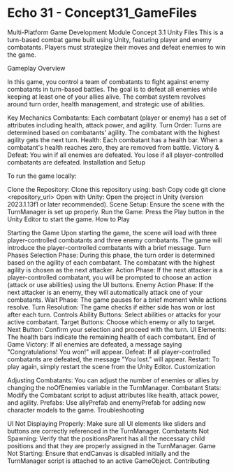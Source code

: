 # Echo 31 - Concept31_GameFiles
Multi-Platform Game Development Module Concept 3.1 Unity Files
This is a turn-based combat game built using Unity, featuring player and enemy combatants. Players must strategize their moves and defeat enemies to win the game.

Gameplay Overview

In this game, you control a team of combatants to fight against enemy combatants in turn-based battles. The goal is to defeat all enemies while keeping at least one of your allies alive. The combat system revolves around turn order, health management, and strategic use of abilities.

Key Mechanics
Combatants: Each combatant (player or enemy) has a set of attributes including health, attack power, and agility.
Turn Order: Turns are determined based on combatants' agility. The combatant with the highest agility gets the next turn.
Health: Each combatant has a health bar. When a combatant's health reaches zero, they are removed from battle.
Victory & Defeat:
You win if all enemies are defeated.
You lose if all player-controlled combatants are defeated.
Installation and Setup

To run the game locally:

Clone the Repository: Clone this repository using:
bash
Copy code
git clone <repository_url>
Open with Unity: Open the project in Unity (version 2023.1.13f1 or later recommended).
Scene Setup: Ensure the scene with the TurnManager is set up properly.
Run the Game: Press the Play button in the Unity Editor to start the game.
How to Play

Starting the Game
Upon starting the game, the scene will load with three player-controlled combatants and three enemy combatants.
The game will introduce the player-controlled combatants with a brief message.
Turn Phases
Selection Phase: During this phase, the turn order is determined based on the agility of each combatant. The combatant with the highest agility is chosen as the next attacker.
Action Phase: If the next attacker is a player-controlled combatant, you will be prompted to choose an action (attack or use abilities) using the UI buttons.
Enemy Action Phase: If the next attacker is an enemy, they will automatically attack one of your combatants.
Wait Phase: The game pauses for a brief moment while actions resolve.
Turn Resolution: The game checks if either side has won or lost after each turn.
Controls
Ability Buttons: Select abilities or attacks for your active combatant.
Target Buttons: Choose which enemy or ally to target.
Next Button: Confirm your selection and proceed with the turn.
UI Elements: The health bars indicate the remaining health of each combatant.
End of Game
Victory: If all enemies are defeated, a message saying "Congratulations! You won!" will appear.
Defeat: If all player-controlled combatants are defeated, the message "You lost." will appear.
Restart: To play again, simply restart the scene from the Unity Editor.
Customization

Adjusting Combatants: You can adjust the number of enemies or allies by changing the noOfEnemies variable in the TurnManager.
Combatant Stats: Modify the Combatant script to adjust attributes like health, attack power, and agility.
Prefabs: Use allyPrefab and enemyPrefab for adding new character models to the game.
Troubleshooting

UI Not Displaying Properly: Make sure all UI elements like sliders and buttons are correctly referenced in the TurnManager.
Combatants Not Spawning: Verify that the positionsParent has all the necessary child positions and that they are properly assigned in the TurnManager.
Game Not Starting: Ensure that endCanvas is disabled initially and the TurnManager script is attached to an active GameObject.
Contributing




